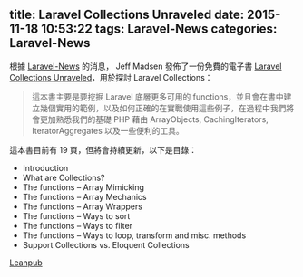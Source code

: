 title: Laravel Collections Unraveled
date: 2015-11-18 10:53:22
tags: Laravel-News
categories: Laravel-News
---

根據 [Laravel-News](https://laravel-news.com/2015/11/laravel-collections-unraveled/) 的消息， Jeff Madsen 發佈了一份免費的電子書 [Laravel Collections Unraveled](https://leanpub.com/laravelcollectionsunraveled/)，用於探討 Laravel Collections：

<!-- more -->

>這本書主要是要挖掘 Laravel 底層更多可用的 functions，並且會在書中建立幾個實用的範例，以及如何正確的在實戰使用這些例子，在過程中我們將會更加熟悉我們的基礎 PHP 藉由 ArrayObjects, CachingIterators, IteratorAggregates 以及一些便利的工具。

這本書目前有 19 頁，但將會持續更新，以下是目錄：
* Introduction
* What are Collections?
* The functions – Array Mimicking
* The functions – Array Mechanics
* The functions – Array Wrappers
* The functions – Ways to sort
* The functions – Ways to filter
* The functions – Ways to loop, transform and misc. methods
* Support Collections vs. Eloquent Collections

[Leanpub](https://leanpub.com/laravelcollectionsunraveled/)